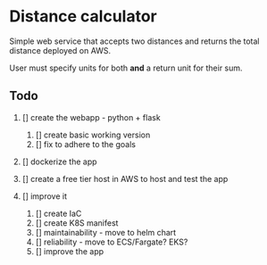 # Distance calculator

Simple web service that accepts two distances and returns the total distance deployed on AWS.

User must specify units for both **and** a return unit for their sum.

## Todo

1. [] create the webapp - python + flask

   1. [] create basic working version
   1. [] fix to adhere to the goals

1. [] dockerize the app
1. [] create a free tier host in AWS to host and test the app
1. [] improve it

   1. [] create IaC
   1. [] create K8S manifest
   1. [] maintainability - move to helm chart
   1. [] reliability - move to ECS/Fargate? EKS?
   1. [] improve the app
